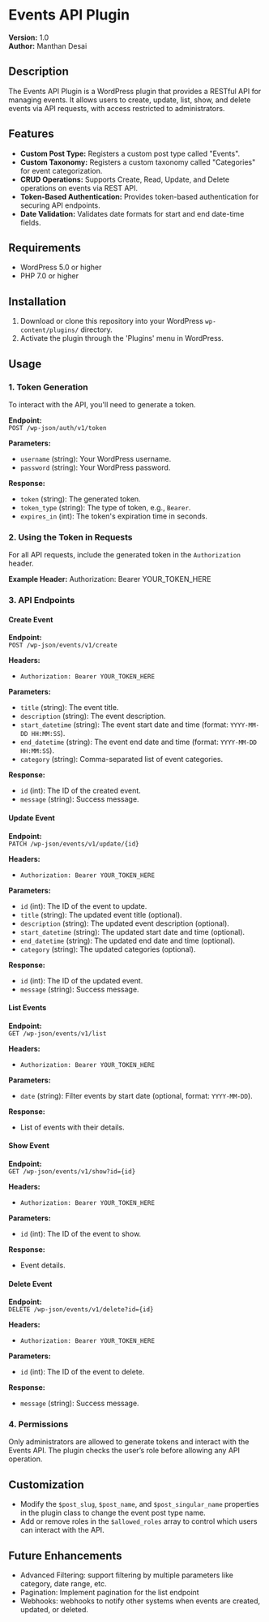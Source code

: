 # Events API Plugin

**Version:** 1.0  
**Author:** Manthan Desai

## Description

The Events API Plugin is a WordPress plugin that provides a RESTful API for managing events. It allows users to create, update, list, show, and delete events via API requests, with access restricted to administrators.

## Features

- **Custom Post Type:** Registers a custom post type called "Events".
- **Custom Taxonomy:** Registers a custom taxonomy called "Categories" for event categorization.
- **CRUD Operations:** Supports Create, Read, Update, and Delete operations on events via REST API.
- **Token-Based Authentication:** Provides token-based authentication for securing API endpoints.
- **Date Validation:** Validates date formats for start and end date-time fields.

## Requirements

- WordPress 5.0 or higher
- PHP 7.0 or higher

## Installation

1. Download or clone this repository into your WordPress `wp-content/plugins/` directory.
2. Activate the plugin through the 'Plugins' menu in WordPress.

## Usage

### 1. Token Generation

To interact with the API, you'll need to generate a token.

**Endpoint:**  
`POST /wp-json/auth/v1/token`

**Parameters:**  
- `username` (string): Your WordPress username.
- `password` (string): Your WordPress password.

**Response:**  
- `token` (string): The generated token.
- `token_type` (string): The type of token, e.g., `Bearer`.
- `expires_in` (int): The token's expiration time in seconds.

### 2. Using the Token in Requests

For all API requests, include the generated token in the `Authorization` header.

**Example Header:**
Authorization: Bearer YOUR_TOKEN_HERE

### 3. API Endpoints

#### Create Event

**Endpoint:**  
`POST /wp-json/events/v1/create`

**Headers:**
- `Authorization: Bearer YOUR_TOKEN_HERE`

**Parameters:**
- `title` (string): The event title.
- `description` (string): The event description.
- `start_datetime` (string): The event start date and time (format: `YYYY-MM-DD HH:MM:SS`).
- `end_datetime` (string): The event end date and time (format: `YYYY-MM-DD HH:MM:SS`).
- `category` (string): Comma-separated list of event categories.

**Response:**  
- `id` (int): The ID of the created event.
- `message` (string): Success message.

#### Update Event

**Endpoint:**  
`PATCH /wp-json/events/v1/update/{id}`

**Headers:**
- `Authorization: Bearer YOUR_TOKEN_HERE`

**Parameters:**  
- `id` (int): The ID of the event to update.
- `title` (string): The updated event title (optional).
- `description` (string): The updated event description (optional).
- `start_datetime` (string): The updated start date and time (optional).
- `end_datetime` (string): The updated end date and time (optional).
- `category` (string): The updated categories (optional).

**Response:**  
- `id` (int): The ID of the updated event.
- `message` (string): Success message.

#### List Events

**Endpoint:**  
`GET /wp-json/events/v1/list`

**Headers:**
- `Authorization: Bearer YOUR_TOKEN_HERE`

**Parameters:**  
- `date` (string): Filter events by start date (optional, format: `YYYY-MM-DD`).

**Response:**  
- List of events with their details.

#### Show Event

**Endpoint:**  
`GET /wp-json/events/v1/show?id={id}`

**Headers:**
- `Authorization: Bearer YOUR_TOKEN_HERE`

**Parameters:**  
- `id` (int): The ID of the event to show.

**Response:**  
- Event details.

#### Delete Event

**Endpoint:**  
`DELETE /wp-json/events/v1/delete?id={id}`

**Headers:**
- `Authorization: Bearer YOUR_TOKEN_HERE`

**Parameters:**  
- `id` (int): The ID of the event to delete.

**Response:**  
- `message` (string): Success message.

### 4. Permissions

Only administrators are allowed to generate tokens and interact with the Events API. The plugin checks the user’s role before allowing any API operation.

## Customization

- Modify the `$post_slug`, `$post_name`, and `$post_singular_name` properties in the plugin class to change the event post type name.
- Add or remove roles in the `$allowed_roles` array to control which users can interact with the API.


## Future Enhancements

- Advanced Filtering: support filtering by multiple parameters like category, date range, etc.
- Pagination: Implement pagination for the list endpoint
- Webhooks: webhooks to notify other systems when events are created, updated, or deleted.
